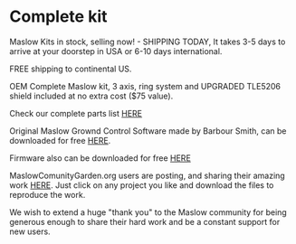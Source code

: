 # Complete kit

Maslow Kits in stock, selling now! - SHIPPING TODAY, It takes 3-5 days to arrive at your doorstep in USA or 6-10 days international.

FREE shipping to continental US.

OEM Complete Maslow kit, 3 axis, ring system and UPGRADED TLE5206 shield included at no extra cost ($75 value).

Check our complete parts list [HERE](https://www.eastbaysource.com/products/original-maslow-kit-oem)

Original Maslow Grownd Control Software made by Barbour Smith, can be downloaded for free [HERE](https://github.com/MaslowCNC/GroundControl/releases).

Firmware also can be downloaded for free [HERE](https://github.com/MaslowCNC/Firmware/releases/)

MaslowComunityGarden.org users are posting, and sharing their amazing work [HERE](http://maslowcommunitygarden.org/index.html). Just click on any project you like and download the files to reproduce the work. 

We wish to extend a huge "thank you" to the Maslow community for being generous enough to share their hard work and be a constant support for new users. 


